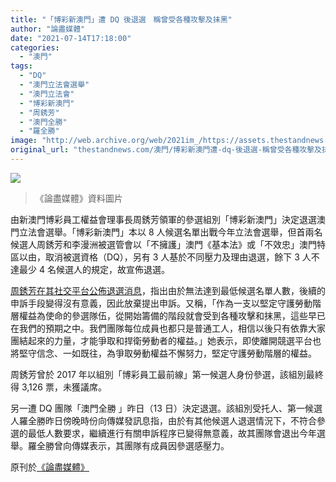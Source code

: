 ```yaml
---
title: "「博彩新澳門」遭 DQ 後退選　稱曾受各種攻擊及抹黑"
author: "論盡媒體"
date: "2021-07-14T17:18:00"
categories:
  - "澳門"
tags:
  - "DQ"
  - "澳門立法會選舉"
  - "澳門立法會"
  - "博彩新澳門"
  - "周銹芳"
  - "澳門全勝"
  - "羅全勝"
image: "http://web.archive.org/web/2021im_/https://assets.thestandnews.com/media/photos/452652317855425.png"
original_url: "thestandnews.com/澳門/博彩新澳門遭-dq-後退選-稱曾受各種攻擊及抹黑"
---
```

![](http://web.archive.org/web/2021im_/https://assets.thestandnews.com/media/photos/452652317855425.png)
> 《論盡媒體》資料圖片

由新澳門博彩員工權益會理事長周銹芳領軍的參選組別「博彩新澳門」決定退選澳門立法會選舉。「博彩新澳門」本以 8 人候選名單出戰今年立法會選舉，但首兩名候選人周銹芳和李漫洲被選管會以「不擁護」澳門《基本法》或「不效忠」澳門特區以由，取消被選資格（DQ），另有 3 人基於不同壓力及理由退選，餘下 3 人不達最少 4 名候選人的規定，故宣佈退選。

[周銹芳在其社交平台公佈退選消息](http://web.archive.org/web/20211229132728/https://www.facebook.com/cloee.chao/posts/4494550337223403)，指出由於無法達到最低候選名單人數，後續的申訴手段變得沒有意義，因此放棄提出申訴。又稱，「作為一支以堅定守護勞動階層權益為使命的參選隊伍，從開始籌備的階段就會受到各種攻擊和抹黑，這些早已在我們的預期之中。我們團隊每位成員也都只是普通工人，相信以後只有依靠大家團結起來的力量，才能爭取和捍衛勞動者的權益。」她表示，即使離開競選平台也將堅守信念、一如既往，為爭取勞動權益不懈努力，堅定守護勞動階層的權益。

周銹芳曾於 2017 年以組別「博彩員工最前線」第一候選人身份參選，該組別最終得 3,126 票，未獲議席。

另一遭 DQ 團隊「澳門全勝 」昨日（13 日）決定退選。該組別受托人、第一候選人羅全勝昨日傍晚時份向傳媒發訊息指，由於有其他候選人退選情況下，不符合參選的最低人數要求，繼續進行有關申訴程序已變得無意義，故其團隊會退出今年選舉。羅全勝曾向傳媒表示，其團隊有成員因參選感壓力。

原刊於[《論盡媒體》](http://web.archive.org/web/20211229132728/https://aamacau.com/2021/07/14/%E3%80%8C%E5%8D%9A%E5%BD%A9%E6%96%B0%E6%BE%B3%E9%96%80%E3%80%8D%E9%81%ADdq%E5%BE%8C%E9%80%80%E9%81%B8-%E7%A8%B1%E6%9B%BE%E5%8F%97%E5%90%84%E7%A8%AE%E6%94%BB%E6%93%8A%E5%8F%8A%E6%8A%B9%E9%BB%91/)